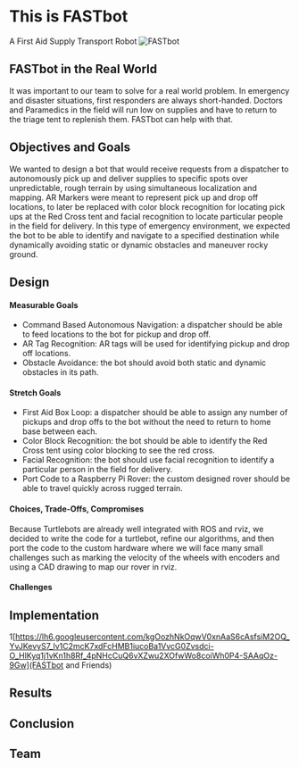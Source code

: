 # This is FASTbot 
A First Aid Supply Transport Robot
![FASTbot](https://1712507217.rsc.cdn77.org/wp-content/uploads/2016/08/medical-robot.jpg)

## FASTbot in the Real World

It was important to our team to solve for a real world problem.  In emergency and disaster situations, first responders are always short-handed.  Doctors and Paramedics in the field will run low on supplies and have to return to the triage tent to replenish them.  FASTbot can help with that.

## Objectives and Goals

We wanted to design a bot that would receive requests from a dispatcher to autonomously pick up and deliver supplies to specific spots over unpredictable, rough terrain by using simultaneous localization and mapping.  AR Markers were meant to represent pick up and drop off locations, to later be replaced with color block recognition for locating pick ups at the Red Cross tent and facial recognition to locate particular people in the field for delivery.  In this type of emergency environment, we expected the bot to be able to identify and navigate to a specified destination while dynamically avoiding static or dynamic obstacles and maneuver rocky ground. 

## Design

#### Measurable Goals
- Command Based Autonomous Navigation: a dispatcher should be able to feed locations to the bot for pickup and drop off.
- AR Tag Recognition: AR tags will be used for identifying pickup and drop off locations.
- Obstacle Avoidance: the bot should avoid both static and dynamic obstacles in its path.

#### Stretch Goals
- First Aid Box Loop: a dispatcher should be able to assign any number of pickups and drop offs to the bot without the need to return to home base between each.
- Color Block Recognition: the bot should be able to identify the Red Cross tent using color blocking to see the red cross.
- Facial Recognition: the bot should use facial recognition to identify a particular person in the field for delivery.
- Port Code to a Raspberry Pi Rover: the custom designed rover should be able to travel quickly across rugged terrain.

#### Choices, Trade-Offs, Compromises
Because Turtlebots are already well integrated with ROS and rviz, we decided to write the code for a turtlebot, refine our algorithms, and then port the code to the custom hardware where we will face many small challenges such as marking the velocity of the wheels with encoders and using a CAD drawing to map our rover in rviz.

#### Challenges 

## Implementation
1[https://lh6.googleusercontent.com/kgOozhNkOqwV0xnAaS6cAsfsiM2OQ_YvJKevyS7_lv1C2mcK7xdFcHMB1iucoBa1VvcG0Zvsdci-O_HlKyq1j1vKn1h8Rf_4pNHcCuQ6vXZwu2XOfwWo8coiWh0P4-SAAqOz-9Gw](FASTbot and Friends)

## Results

## Conclusion

## Team
